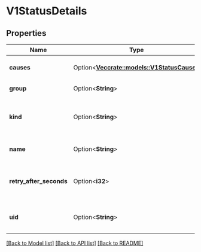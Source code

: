 # V1StatusDetails

## Properties

Name | Type | Description | Notes
------------ | ------------- | ------------- | -------------
**causes** | Option<[**Vec<crate::models::V1StatusCause>**](v1.StatusCause.md)> | The Causes array includes more details associated with the StatusReason failure. Not all StatusReasons may provide detailed causes. | [optional]
**group** | Option<**String**> | The group attribute of the resource associated with the status StatusReason. | [optional]
**kind** | Option<**String**> | The kind attribute of the resource associated with the status StatusReason. On some operations may differ from the requested resource Kind. More info: https://git.k8s.io/community/contributors/devel/sig-architecture/api-conventions.md#types-kinds | [optional]
**name** | Option<**String**> | The name attribute of the resource associated with the status StatusReason (when there is a single name which can be described). | [optional]
**retry_after_seconds** | Option<**i32**> | If specified, the time in seconds before the operation should be retried. Some errors may indicate the client must take an alternate action - for those errors this field may indicate how long to wait before taking the alternate action. | [optional]
**uid** | Option<**String**> | UID of the resource. (when there is a single resource which can be described). More info: https://kubernetes.io/docs/concepts/overview/working-with-objects/names#uids | [optional]

[[Back to Model list]](../README.md#documentation-for-models) [[Back to API list]](../README.md#documentation-for-api-endpoints) [[Back to README]](../README.md)


